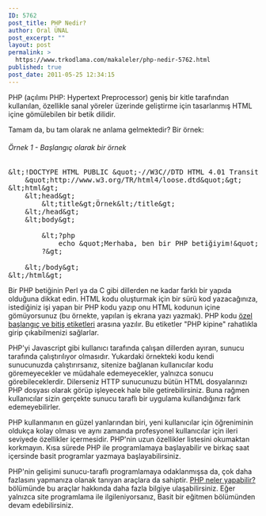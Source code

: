 ```yaml
---
ID: 5762
post_title: PHP Nedir?
author: Oral ÜNAL
post_excerpt: ""
layout: post
permalink: >
  https://www.trkodlama.com/makaleler/php-nedir-5762.html
published: true
post_date: 2011-05-25 12:34:15
---
```

PHP (açılımı PHP: Hypertext Preprocessor) geniş bir kitle tarafından kullanılan, özellikle sanal yöreler üzerinde geliştirme için tasarlanmış HTML içine gömülebilen bir betik dilidir.

Tamam da, bu tam olarak ne anlama gelmektedir? Bir örnek:

<h6>Örnek 1 - Başlangıç olarak bir örnek</h6>

<pre class="lang:php decode:1 " >&amp;lt;!DOCTYPE HTML PUBLIC &amp;quot;-//W3C//DTD HTML 4.01 Transitional//EN&amp;quot;
    &amp;quot;http://www.w3.org/TR/html4/loose.dtd&amp;quot;&amp;gt;
&amp;lt;html&amp;gt;
    &amp;lt;head&amp;gt;
        &amp;lt;title&amp;gt;&Ouml;rnek&amp;lt;/title&amp;gt;
    &amp;lt;/head&amp;gt;
    &amp;lt;body&amp;gt;

        &amp;lt;?php
            echo &amp;quot;Merhaba, ben bir PHP betiğiyim!&amp;quot;;
        ?&amp;gt;

    &amp;lt;/body&amp;gt;
&amp;lt;/html&amp;gt;</pre>

Bir PHP betiğinin Perl ya da C gibi dillerden ne kadar farklı bir yapıda olduğuna dikkat edin. HTML kodu oluşturmak için bir sürü kod yazacağınıza, istediğiniz işi yapan bir PHP kodu yazıp onu HTML kodunun içine gömüyorsunuz (bu örnekte, yapılan iş ekrana yazı yazmak). PHP kodu <a href="http://www.trkodlama.com/makaleler/htmlden-kacmak-5764.html"><!--?php ve ?--> özel başlangıç ve bitiş etiketleri</a> arasına yazılır. Bu etiketler "PHP kipine" rahatlıkla girip çıkabilmenizi sağlarlar.

PHP'yi Javascript gibi kullanıcı tarafında çalışan dillerden ayıran, sunucu tarafında çalıştırılıyor olmasıdır. Yukardaki örnekteki kodu kendi sunucunuzda çalıştırırsanız, sitenize bağlanan kullanıcılar kodu göremeyecekler ve müdahale edemeyecekler, yalnızca sonucu görebileceklerdir. Dilerseniz HTTP sunucunuzu bütün HTML dosyalarınızı PHP dosyası olarak görüp işleyecek hale bile getirebilirsiniz. Buna rağmen kullanıcılar sizin gerçekte sunucu taraflı bir uygulama kullandığınızı fark edemeyebilirler.

PHP kullanmanın en güzel yanlarından biri, yeni kullanıcılar için öğreniminin oldukça kolay olması ve aynı zamanda profesyonel kullanıcılar için ileri seviyede özellikler içermesidir. PHP'nin uzun özellikler listesini okumaktan korkmayın. Kısa sürede PHP ile programlamaya başlayabilir ve birkaç saat içersinde basit programlar yazmaya başlayabilirsiniz.

PHP'nin gelişimi sunucu-taraflı programlamaya odaklanmışsa da, çok daha fazlasını yapmanıza olanak tanıyan araçlara da sahiptir. <a href="http://www.trkodlama.com/makaleler/php-neler-yapabilir-5768.html">PHP neler yapabilir?</a> bölümünde bu araçlar hakkında daha fazla bilgiye ulaşabilirsiniz. Eğer yalnızca site programlama ile ilgileniyorsanız, Basit bir eğitmen bölümünden devam edebilirsiniz.